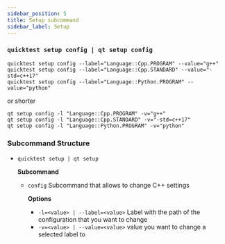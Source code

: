 ```yaml
---
sidebar_position: 5
title: Setup subcommand
sidebar_label: Setup
---
```


### `quicktest setup config | qt setup config`


```shell
quicktest setup config --label="Language::Cpp.PROGRAM" --value="g++"
quicktest setup config --label="Language::Cpp.STANDARD" --value="-std=c++17"
quicktest setup config --label="Language::Python.PROGRAM" --value="python"
```

or shorter

```shell
qt setup config -l "Language::Cpp.PROGRAM" -v="g++"
qt setup config -l "Language::Cpp.STANDARD" -v="-std=c++17"
qt setup config -l "Language::Python.PROGRAM" -v="python"
```

### Subcommand Structure

* `quicktest setup | qt setup`

    **Subcommand**

    * `config` Subcommand that allows to change C++ settings

        **Options**

        * `-l=<value> | --label=<value>` Label with the path of the configuration that you want to change
        * `-v=<value> | --value=<value>` value you want to change a selected label to
